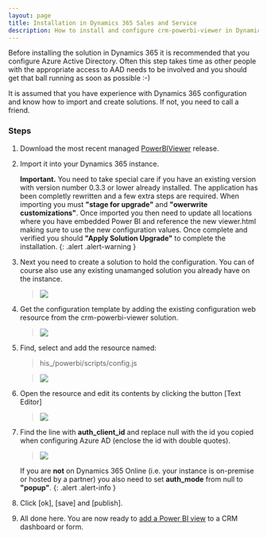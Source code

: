 ```yaml
---
layout: page
title: Installation in Dynamics 365 Sales and Service
description: How to install and configure crm-powerbi-viewer in Dynamics 365.
---
```


Before installing the solution in Dynamics 365 it is recommended that you configure Azure Active Directory. Often this step takes time as other people
with the appropriate access to AAD needs to be involved and you should get that ball running as soon as possible :-) 

It is assumed that you have experience with Dynamics 365 configuration and know how to import and create solutions. If not, you need to call a friend. 

### Steps

1. Download the most recent managed [PowerBIViewer](https://github.com/taarskog/crm-powerbi-viewer/releases/latest/) release.
2. Import it into your Dynamics 365 instance.

    **Important.** You need to take special care if you have an existing version with version number 0.3.3 or lower already installed. The application has been completly 
    rewritten and a few extra steps are required. When importing you must **"stage for upgrade"** and **"owerwrite customizations"**. Once imported you then need to update
    all locations where you have embedded Power BI and reference the new viewer.html making sure to use the new configuration values. Once complete and verified you should
    **"Apply Solution Upgrade"** to complete the installation.
    {: .alert .alert-warning }

3. Next you need to create a solution to hold the configuration. You can of course also use any existing unamanged solution you already have on the instance.  

   > [![]({{BASE_PATH}}/assets/images/v1.0/crm-install/crm-inst-new-solution.png)]({{BASE_PATH}}/assets/images/v1.0/crm-install/crm-inst-new-solution.png)
   
4. Get the configuration template by adding the existing configuration web resource from the crm-powerbi-viewer solution.

   > [![]({{BASE_PATH}}/assets/images/v1.0/crm-install/crm-inst-add-existing-resource.png)]({{BASE_PATH}}/assets/images/v1.0/crm-install/crm-inst-add-existing-resource.png)

5. Find, select and add the resource named:

   > his_/powerbi/scripts/config.js

   > [![]({{BASE_PATH}}/assets/images/v1.0/crm-install/crm-inst-select-config-resource.png)]({{BASE_PATH}}/assets/images/v1.0/crm-install/crm-inst-select-config-resource.png)

6. Open the resource and edit its contents by clicking the button [Text Editor]

   > [![]({{BASE_PATH}}/assets/images/v1.0/crm-install/crm-inst-open-config.png)]({{BASE_PATH}}/assets/images/v1.0/crm-install/crm-inst-open-config.png)

7. Find the line with **auth_client_id** and replace null with the id you copied when configuring Azure AD (enclose the id with double quotes).
   
   > [![]({{BASE_PATH}}/assets/images/v1.0/crm-install/crm-inst-edit-config.png)]({{BASE_PATH}}/assets/images/v1.0/crm-install/CRM-inst-edit-config.png)

   If you are **not** on Dynamics 365 Online (i.e. your instance is on-premise or hosted by a partner) you also need to set **auth_mode** from null to **"popup"**.
   {: .alert .alert-info }

8. Click [ok], [save] and [publish].

9. All done here. You are now ready to [add a Power BI view](add-view-to-dashboard.html) to a CRM dashboard or form.